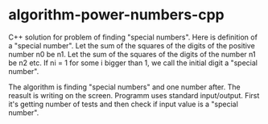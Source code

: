 # algorithm-power-numbers-cpp

C++ solution for problem of finding "special numbers". Here is definition of a "special number".
Let the sum of the squares of the digits of the positive number n0 be n1.
Let the sum of the squares of the digits of the number n1 be n2 etc. If ni = 1 for some i bigger than 1, we call the initial digit a "special number".

The algorithm is finding "special numbers" and one number after. The reasult is writing on the screen.
Programm uses standard input/output. First it's getting number of tests and then check if input value is a "special number".
